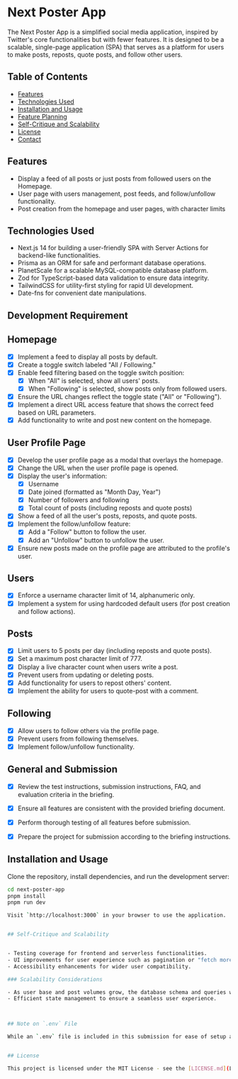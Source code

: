 # Next Poster App

The Next Poster App is a simplified social media application, inspired by Twitter's core functionalities but with fewer features. It is designed to be a scalable, single-page application (SPA) that serves as a platform for users to make posts, reposts, quote posts, and follow other users.

## Table of Contents

- [Features](#features)
- [Technologies Used](#technologies-used)
- [Installation and Usage](#installation-and-usage)
- [Feature Planning](#feature-planning)
- [Self-Critique and Scalability](#self-critique-and-scalability)
- [License](#license)
- [Contact](#contact)

## Features

- Display a feed of all posts or just posts from followed users on the Homepage.
- User page with users management, post feeds, and follow/unfollow functionality.
- Post creation from the homepage and user pages, with character limits

## Technologies Used

- Next.js 14 for building a user-friendly SPA with Server Actions for backend-like functionalities.
- Prisma as an ORM for safe and performant database operations.
- PlanetScale for a scalable MySQL-compatible database platform.
- Zod for TypeScript-based data validation to ensure data integrity.
- TailwindCSS for utility-first styling for rapid UI development.
- Date-fns for convenient date manipulations.


## **Development Requirement**
## **Homepage**

- [x] Implement a feed to display all posts by default.
- [x] Create a toggle switch labeled "All / Following."
- [x] Enable feed filtering based on the toggle switch position:
  - [x] When "All" is selected, show all users' posts.
  - [x] When "Following" is selected, show posts only from followed users.
- [x] Ensure the URL changes reflect the toggle state ("All" or "Following").
- [x] Implement a direct URL access feature that shows the correct feed based on URL parameters.
- [x] Add functionality to write and post new content on the homepage.

## **User Profile Page**

- [x] Develop the user profile page as a modal that overlays the homepage.
- [x] Change the URL when the user profile page is opened.
- [x] Display the user's information:
  - [x] Username
  - [x] Date joined (formatted as "Month Day, Year")
  - [x] Number of followers and following
  - [x] Total count of posts (including reposts and quote posts)
- [x] Show a feed of all the user's posts, reposts, and quote posts.
- [x] Implement the follow/unfollow feature:
  - [x] Add a "Follow" button to follow the user.
  - [x] Add an "Unfollow" button to unfollow the user.
- [x] Ensure new posts made on the profile page are attributed to the profile's user.

## **Users**

- [x] Enforce a username character limit of 14, alphanumeric only.
- [x] Implement a system for using hardcoded default users (for post creation and follow actions).

## **Posts**

- [x] Limit users to 5 posts per day (including reposts and quote posts).
- [x] Set a maximum post character limit of 777.
- [x] Display a live character count when users write a post.
- [x] Prevent users from updating or deleting posts.
- [x] Add functionality for users to repost others' content.
- [x] Implement the ability for users to quote-post with a comment.

## **Following**

- [x] Allow users to follow others via the profile page.
- [x] Prevent users from following themselves.
- [x] Implement follow/unfollow functionality.

## **General and Submission**

- [x] Review the test instructions, submission instructions, FAQ, and evaluation criteria in the briefing.
- [x] Ensure all features are consistent with the provided briefing document.
- [x] Perform thorough testing of all features before submission.
- [x] Prepare the project for submission according to the briefing instructions.




## Installation and Usage

Clone the repository, install dependencies, and run the development server:

```bash
cd next-poster-app
pnpm install
pnpm run dev

Visit `http://localhost:3000` in your browser to use the application.


## Self-Critique and Scalability


- Testing coverage for frontend and serverless functionalities.
- UI improvements for user experience such as pagination or "fetch more" options.
- Accessibility enhancements for wider user compatibility.

### Scalability Considerations

- As user base and post volumes grow, the database schema and queries would need optimization to handle increased load.
- Efficient state management to ensure a seamless user experience.



## Note on `.env` File

While an `.env` file is included in this submission for ease of setup and demonstration purposes, please note that in a real-world scenario, sharing a `.env` file is not recommended practice as it can contain sensitive information. In production environments, environment variables should be securely managed.


## License

This project is licensed under the MIT License - see the [LICENSE.md](LICENSE.md) file for details.
